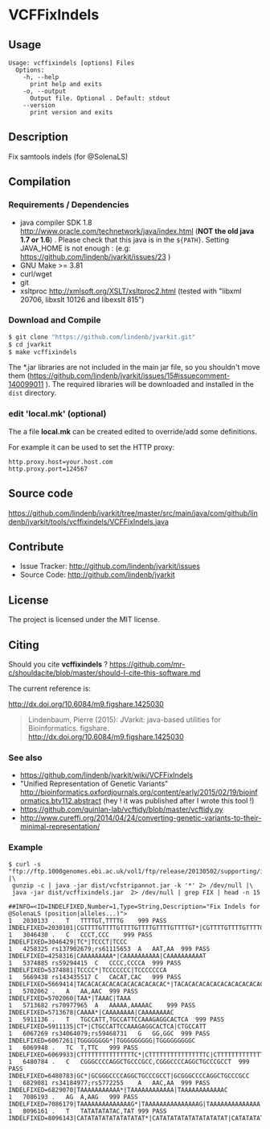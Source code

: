 # VCFFixIndels


## Usage

```
Usage: vcffixindels [options] Files
  Options:
    -h, --help
      print help and exits
    -o, --output
      Output file. Optional . Default: stdout
    --version
      print version and exits

```


## Description

Fix samtools indels (for @SolenaLS)

## Compilation

### Requirements / Dependencies

* java compiler SDK 1.8 http://www.oracle.com/technetwork/java/index.html (**NOT the old java 1.7 or 1.6**) . Please check that this java is in the `${PATH}`. Setting JAVA_HOME is not enough : (e.g: https://github.com/lindenb/jvarkit/issues/23 )
* GNU Make >= 3.81
* curl/wget
* git
* xsltproc http://xmlsoft.org/XSLT/xsltproc2.html (tested with "libxml 20706, libxslt 10126 and libexslt 815")


### Download and Compile

```bash
$ git clone "https://github.com/lindenb/jvarkit.git"
$ cd jvarkit
$ make vcffixindels
```

The *.jar libraries are not included in the main jar file, so you shouldn't move them (https://github.com/lindenb/jvarkit/issues/15#issuecomment-140099011 ).
The required libraries will be downloaded and installed in the `dist` directory.

### edit 'local.mk' (optional)

The a file **local.mk** can be created edited to override/add some definitions.

For example it can be used to set the HTTP proxy:

```
http.proxy.host=your.host.com
http.proxy.port=124567
```
## Source code 

https://github.com/lindenb/jvarkit/tree/master/src/main/java/com/github/lindenb/jvarkit/tools/vcffixindels/VCFFixIndels.java

## Contribute

- Issue Tracker: http://github.com/lindenb/jvarkit/issues
- Source Code: http://github.com/lindenb/jvarkit

## License

The project is licensed under the MIT license.

## Citing

Should you cite **vcffixindels** ? https://github.com/mr-c/shouldacite/blob/master/should-I-cite-this-software.md

The current reference is:

http://dx.doi.org/10.6084/m9.figshare.1425030

> Lindenbaum, Pierre (2015): JVarkit: java-based utilities for Bioinformatics. figshare.
> http://dx.doi.org/10.6084/m9.figshare.1425030





### See also


 *  https://github.com/lindenb/jvarkit/wiki/VCFFixIndels
 *  "Unified Representation of Genetic Variants" http://bioinformatics.oxfordjournals.org/content/early/2015/02/19/bioinformatics.btv112.abstract (hey ! it was published after I wrote this tool !)
 *  https://github.com/quinlan-lab/vcftidy/blob/master/vcftidy.py
 *  http://www.cureffi.org/2014/04/24/converting-genetic-variants-to-their-minimal-representation/





### Example



```
$ curl -s "ftp://ftp.1000genomes.ebi.ac.uk/vol1/ftp/release/20130502/supporting/input_callsets/si/ALL.wgs.samtools_pass_filter.20130502.snps_indels.low_coverage.sites.vcf.gz" |\
 gunzip -c | java -jar dist/vcfstripannot.jar -k '*' 2> /dev/null |\
 java -jar dist/vcffixindels.jar  2> /dev/null | grep FIX | head -n 15

##INFO=<ID=INDELFIXED,Number=1,Type=String,Description="Fix Indels for @SolenaLS (position|alleles...)">
1   2030133 .   T   TTTTGT,TTTTG    999 PASS    INDELFIXED=2030101|CGTTTTGTTTTGTTTTGTTTTGTTTTGTTTTGT*|CGTTTTGTTTTGTTTTGTTTTGTTTTGTTTTGTTTTGT|CGTTTTGTTTTGTTTTGTTTTGTTTTGTTTTGTTTTG
1   3046430 .   C   CCCT,CCC    999 PASS    INDELFIXED=3046429|TC*|TCCCT|TCCC
1   4258325 rs137902679;rs61115653  A   AAT,AA  999 PASS    INDELFIXED=4258316|CAAAAAAAAA*|CAAAAAAAAAA|CAAAAAAAAAAT
1   5374885 rs59294415  C   CCCC,CCCCA  999 PASS    INDELFIXED=5374881|TCCCC*|TCCCCCCC|TCCCCCCCA
1   5669438 rs143435517 C   CACAT,CAC   999 PASS    INDELFIXED=5669414|TACACACACACACACACACACACAC*|TACACACACACACACACACACACACAC|TACACACACACACACACACACACACACAT
1   5702062 .   A   AA,AAC  999 PASS    INDELFIXED=5702060|TAA*|TAAAC|TAAA
1   5713682 rs70977965  A   AAAAA,AAAAAC    999 PASS    INDELFIXED=5713678|CAAAA*|CAAAAAAAA|CAAAAAAAAC
1   5911136 .   T   TGCCATT,TGCCATTCCAAAGAGGCACTCA  999 PASS    INDELFIXED=5911135|CT*|CTGCCATTCCAAAGAGGCACTCA|CTGCCATT
1   6067269 rs34064079;rs59468731   G   GG,GGC  999 PASS    INDELFIXED=6067261|TGGGGGGGG*|TGGGGGGGGG|TGGGGGGGGGC
1   6069948 .   TC  T,TTC   999 PASS    INDELFIXED=6069933|CTTTTTTTTTTTTTTTC*|CTTTTTTTTTTTTTTTTC|CTTTTTTTTTTTTTTT
1   6480784 .   C   CGGGCCCCAGGCTGCCCGCC,CGGGCCCCAGGCTGCCCGCCT  999 PASS    INDELFIXED=6480783|GC*|GCGGGCCCCAGGCTGCCCGCCT|GCGGGCCCCAGGCTGCCCGCC
1   6829081 rs34184977;rs5772255    A   AAC,AA  999 PASS    INDELFIXED=6829070|TAAAAAAAAAAA*|TAAAAAAAAAAAA|TAAAAAAAAAAAAC
1   7086193 .   AG  A,AAG   999 PASS    INDELFIXED=7086179|TAAAAAAAAAAAAAAG*|TAAAAAAAAAAAAAAAG|TAAAAAAAAAAAAAA
1   8096161 .   T   TATATATATAC,TAT 999 PASS    INDELFIXED=8096143|CATATATATATATATATAT*|CATATATATATATATATATAT|CATATATATATATATATATATATATATAC

```






